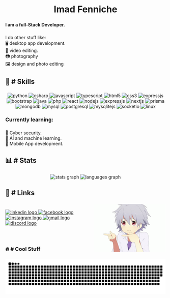 <h1 align="center">Imad Fenniche</h1>

###

<h4 align="left">I am a full-Stack Developer.</h4>

###

<p align="left">I do other stuff like:<br>🖥️ desktop app development.<br>🎥 video editing.<br>📷 photography<br>🖼️ design and photo editing</p> 

###

<!---<h2>⌛ # Currently In Progress...</h2>

###


###--->

<h2 align="left">🌟 # Skills</h2>

###

<div align="center">
  <img src="https://img.shields.io/badge/python-yellowgreen?logo=python&logoColor=white&style=for-the-badge" width="fit-content" height="45px" alt="python"  />
  <img src="https://img.shields.io/badge/csharp-%239B4993?logo=csharp&logoColor=white&style=for-the-badge" width="fit-content" height="45px" alt="csharp"  />
  <img src="https://img.shields.io/badge/javascript-yellow?logo=javascript&logoColor=white&style=for-the-badge" width="fit-content" height="45px" alt="javascript"  />
  <img src="https://img.shields.io/badge/typescript-%23007ACC.svg?style=for-the-badge&logo=typescript&logoColor=white" width="fit-content" height="45px" alt="typescript"  />
  <img src="https://img.shields.io/badge/html-red?logo=html5&logoColor=white&style=for-the-badge" width="fit-content" height="45px" alt="html5"  />
  <img src="https://img.shields.io/badge/css-%23264de4?logo=css3&logoColor=white&style=for-the-badge" width="fit-content" height="45px" alt="css3"  />
  <img src="https://img.shields.io/badge/tailwindcss-%2338B2AC.svg?style=for-the-badge&logo=tailwind-css&logoColor=white" width="fit-content" height="45px" alt="expressjs"  />
  <img src="https://img.shields.io/badge/bootstrap-%238511FA.svg?style=for-the-badge&logo=bootstrap&logoColor=white" width="fit-content" height="45px" alt="bootstrap"  />
  <img src="https://img.shields.io/badge/java-%23ED8B00.svg?style=for-the-badge&logo=openjdk&logoColor=white" width="fit-content" height="45px" alt="java"  />
  <img src="https://img.shields.io/badge/php-%23474A8A?logo=php&logoColor=white&style=for-the-badge" width="fit-content" height="45px" alt="php"  />
  <img src="https://img.shields.io/badge/react-%2361DBFB?logo=react&logoColor=white&style=for-the-badge" width="fit-content" height="45px" alt="react"  />
  <img src="https://img.shields.io/badge/node-darkgreen?logo=node.js&logoColor=white&style=for-the-badge" width="fit-content" height="45px" alt="nodejs"  />
  <img src="https://img.shields.io/badge/Express.js-grey?logo=express&logoColor=white&style=for-the-badge" width="fit-content" height="45px" alt="expressjs"  />
  <img src="https://img.shields.io/badge/Next-black?style=for-the-badge&logo=next.js&logoColor=white" width="fit-content" height="45px" alt="nextjs"  />
  <img src="https://img.shields.io/badge/Prisma-3982CE?style=for-the-badge&logo=Prisma&logoColor=white" width="fit-content" height="45px" alt="prisma"  />
  <img src="https://img.shields.io/badge/MongoDB-%234ea94b.svg?style=for-the-badge&logo=mongodb&logoColor=white" width="fit-content" height="45px" alt="mongodb"  />
  <img src="https://img.shields.io/badge/mysql-%2300f.svg?style=for-the-badge&logo=mysql&logoColor=white" width="fit-content" height="45px" alt="mysql"  />
  <img src="https://img.shields.io/badge/postgres-%23316192.svg?style=for-the-badge&logo=postgresql&logoColor=white" width="fit-content" height="45px" alt="postgresql"  />
  <img src="https://img.shields.io/badge/sqlite-%2307405e.svg?style=for-the-badge&logo=sqlite&logoColor=white" width="fit-content" height="45px" alt="mysqlitejs"  />
  <img src="https://img.shields.io/badge/Socket.io-black?style=for-the-badge&logo=socket.io&badgeColor=010101" width="fit-content" height="45px" alt="socketio"  />
  <img src="https://img.shields.io/badge/linux-white?logo=linux&logoColor=black&style=for-the-badge" width="fit-content" height="45px" alt="linux"  />
</div>

###

<h3 align="left">Currently learning:</h3>

###

  💠 Cyber security.<br>
  💠 AI and machine learning.<br>
  💠 Mobile App development.

###

<h2 align="left">📊 # Stats</h2>

###

<div align="center">
  <img src="https://github-readme-stats-five-umber-90.vercel.app/api?username=imadfen&show_icons=true&theme=dracula" height="160px" alt="stats graph" />
  <img src="https://github-readme-stats-five-umber-90.vercel.app/api/top-langs/?username=imadfen&layout=donut&theme=dracula"  height="160px%" alt="languages graph"  />
</div>

###

<h2 align="left">🔗 # Links</h2>

###

<img align="right" height="150" src="./gif.gif"  />

###

<div align="left">
  <br/>
  <a href="https://www.linkedin.com/in/imad-fenniche-219b93256/" target="_blank">
    <img src="https://img.shields.io/static/v1?message=LinkedIn&logo=linkedin&label=&color=0077B5&logoColor=white&labelColor=&style=for-the-badge" height="50" alt="linkedin logo"  />
  </a>
  <a href="https://www.facebook.com/moh.mar.3958/" target="_blank">
    <img src="https://img.shields.io/static/v1?message=Facebook&logo=facebook&label=&color=1877F2&logoColor=white&labelColor=&style=for-the-badge" height="50" alt="facebook logo"  />
  </a>
  <a href="https://www.instagram.com/imad_fen.3/" target="_blank">
    <img src="https://img.shields.io/static/v1?message=Instagram&logo=instagram&label=&color=E4405F&logoColor=white&labelColor=&style=for-the-badge" height="50" alt="instagram logo"  />
  </a>
  <a href="https://mail.google.com/mail/?view=cm&fs=1&to=imadfen20@gmail.com" target="_blank">
    <img src="https://img.shields.io/static/v1?message=Gmail&logo=gmail&label=&color=D14836&logoColor=white&labelColor=&style=for-the-badge" height="50" alt="gmail logo"  />
  </a>
  <a href="http://discordapp.com/users/776405859395436579" target="_blank">
    <img src="https://img.shields.io/static/v1?message=Discord&logo=discord&label=&color=7289DA&logoColor=white&labelColor=&style=for-the-badge" height="50" alt="discord logo"  />
  </a>
</div>

###

<br/>
<h3 align="left">🔥 # Cool Stuff</h3>

###

<div style="text-align: center;">
  <img src="https://raw.githubusercontent.com/imadfen/imadfen/output/github-contribution-grid-snake-dark.svg" alt="Activity Snake"/>
</div>

###
